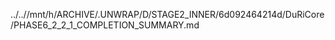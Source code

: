 ../..//mnt/h/ARCHIVE/.UNWRAP/D/STAGE2_INNER/6d092464214d/DuRiCore/PHASE6_2_2_1_COMPLETION_SUMMARY.md